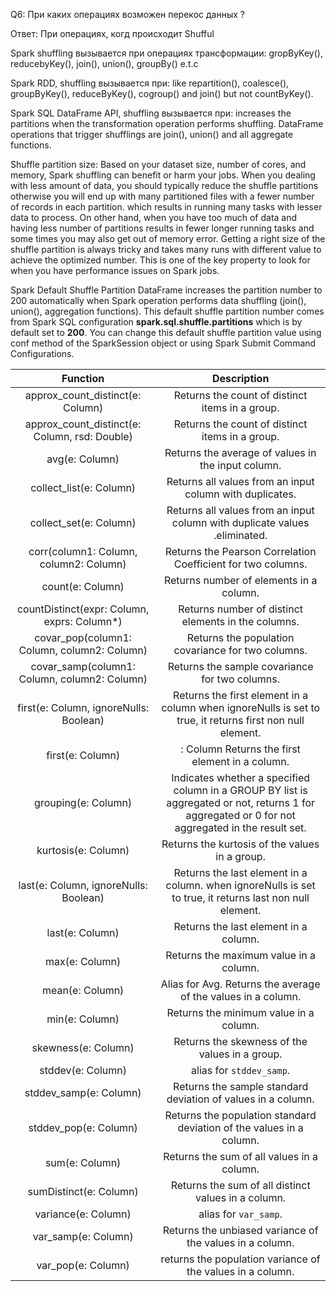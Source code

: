 Q6: При каких операциях возможен перекос данных ?

Ответ: При операциях, когд происходит Shufful

Spark shuffling вызывается при операциях трансформации:
    gropByKey(), reducebyKey(), join(), union(), groupBy() e.t.c

Spark RDD, shuffling вызывается при:
    like repartition(), coalesce(),  groupByKey(),  reduceByKey(), cogroup() and join() but not countByKey().

Spark SQL DataFrame API, shuffling вызывается при: 
    increases the partitions when the transformation operation performs shuffling. 
    DataFrame operations that trigger shufflings are join(), union() and all aggregate functions.

Shuffle partition size:
    Based on your dataset size, number of cores, and memory, Spark shuffling can benefit or harm your jobs. 
    When you dealing with less amount of data, you should typically reduce the shuffle partitions otherwise you will 
    end up with many partitioned files with a fewer number of records in each partition. which results in running many 
    tasks with lesser data to process. 
    On other hand, when you have too much of data and having less number of partitions results in fewer longer 
    running tasks and some times you may also get out of memory error.
    Getting a right size of the shuffle partition is always tricky and takes many runs with different value to achieve 
    the optimized number. This is one of the key property to look for when you have performance issues on Spark jobs.

Spark Default Shuffle Partition
    DataFrame increases the partition number to 200 automatically when Spark operation 
    performs data shuffling (join(), union(), aggregation functions). This default shuffle partition number comes from 
    Spark SQL configuration <strong>spark.sql.shuffle.partitions</strong> which is by default set to <strong>200</strong>.
    You can change this default shuffle partition value using conf method of the SparkSession object 
    or using Spark Submit Command Configurations.


Function| Description
:---: | :---:
|approx_count_distinct(e: Column)|	Returns the count of distinct items in a group.
|approx_count_distinct(e: Column, rsd: Double)|	Returns the count of distinct items in a group.
|avg(e: Column)|	Returns the average of values in the input column.
|collect_list(e: Column)|	Returns all values from an input column with duplicates.
|collect_set(e: Column)|	Returns all values from an input column with duplicate values .eliminated.
|corr(column1: Column, column2: Column)|	Returns the Pearson Correlation Coefficient for two columns.
|count(e: Column)|	Returns number of elements in a column.
|countDistinct(expr: Column, exprs: Column*)|	Returns number of distinct elements in the columns.
|covar_pop(column1: Column, column2: Column)|	Returns the population covariance for two columns.
|covar_samp(column1: Column, column2: Column)|	Returns the sample covariance for two columns.
|first(e: Column, ignoreNulls: Boolean)|	Returns the first element in a column when ignoreNulls is set to true, it returns first non null element.
|first(e: Column)|: Column	Returns the first element in a column.
|grouping(e: Column)|	Indicates whether a specified column in a GROUP BY list is aggregated or not, returns 1 for aggregated or 0 for not aggregated in the result set.
|kurtosis(e: Column)|	Returns the kurtosis of the values in a group.
|last(e: Column, ignoreNulls: Boolean)|	Returns the last element in a column. when ignoreNulls is set to true, it returns last non null element.
|last(e: Column)|	Returns the last element in a column.
|max(e: Column)|	Returns the maximum value in a column.
|mean(e: Column)|	Alias for Avg. Returns the average of the values in a column.
|min(e: Column)|	Returns the minimum value in a column.
|skewness(e: Column)|	Returns the skewness of the values in a group.
|stddev(e: Column)|	alias for `stddev_samp`.
|stddev_samp(e: Column)|	Returns the sample standard deviation of values in a column.
|stddev_pop(e: Column)|	Returns the population standard deviation of the values in a column.
|sum(e: Column)	|Returns the sum of all values in a column.
|sumDistinct(e: Column)	|Returns the sum of all distinct values in a column.
|variance(e: Column)	|alias for `var_samp`.
|var_samp(e: Column)	|Returns the unbiased variance of the values in a column.
|var_pop(e: Column)	|returns the population variance of the values in a column.
